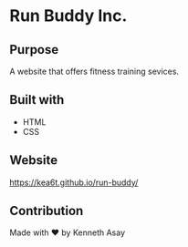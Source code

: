 # Run Buddy Inc.

## Purpose
A website that offers fitness training sevices.

## Built with
* HTML
* CSS

## Website
https://kea6t.github.io/run-buddy/

## Contribution
Made with ❤️ by Kenneth Asay
